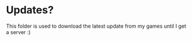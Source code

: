 # Updates?

This folder is used to download the latest update from my games until I get a server :)
